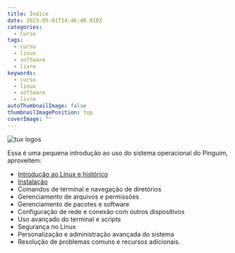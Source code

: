 ```yaml
---
title: Índice
date: 2023-05-01T14:46:40.010Z
categories:
  - Curso
tags:
  - curso
  - linux
  - software
  - livre
keywords:
  - curso
  - linux
  - software
  - livre
autoThumbnailImage: false
thumbnailImagePosition: top
coverImage: ""
---
```

![tux logos](/images/uploads/clipart1290785-copia.png "tux logos")

Essa é uma pequena introdução ao uso do sistema operacional do Pinguim, aproveitem: 

* [Introdução ao Linux e histórico](https://www.nerdseverino.com.br/2023/05/03/1-introdu%C3%A7%C3%A3o-ao-linux-e-hist%C3%B3rico/)
* [Instalação](https://www.nerdseverino.com.br/2023/05/09/2-instala%C3%A7%C3%A3o/)
* Comandos de terminal e navegação de diretórios
* Gerenciamento de arquivos e permissões
* Gerenciamento de pacotes e software
* Configuração de rede e conexão com outros dispositivos
* Uso avançado do terminal e scripts
* Segurança no Linux
* Personalização e administração avançada do sistema
* Resolução de problemas comuns e recursos adicionais.